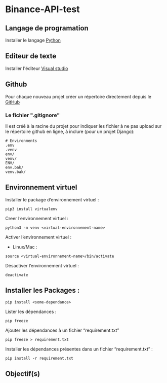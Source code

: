 # Binance-API-test

## Langage de programation
Installer le langage [Python](https://www.python.org/downloads/)
## Editeur de texte
Installer l'éditeur [Visual studio](https://code.visualstudio.com/) 
## Github
Pour chaque nouveau projet créer un répertoire directement depuis le [GitHub](https://github.com/)

### Le fichier ".gitignore"
Il est créé à la racine du projet pour indiquer les fichier à ne pas upload sur le répertoire github en ligne, à inclure (pour un projet Django):
```
# Environments
.env
.venv
env/
venv/
ENV/
env.bak/
venv.bak/
```
## Environnement virtuel
Installer le package d’environnement virtuel : 
```
pip3 install virtualenv
```
Creer l’environnement virtuel : 
```
python3 -m venv <virtual-environnement-name>
```
Activer l’environnement virtuel : 
- Linux/Mac :
```
source <virtual-environnement-name>/bin/activate
```
Désactiver l’environnement virtuel :
``` 
deactivate
```
## Installer les Packages : 
```
pip install <some-dependance>
```
Lister les dépendances : 
```
pip freeze
```
Ajouter les dépendances à un fichier “requirement.txt”
```
pip freeze > requirement.txt
```
Installer les dépendances présentes dans un fichier “requirement.txt” : 
```
pip install -r requirement.txt
```
## Objectif(s)